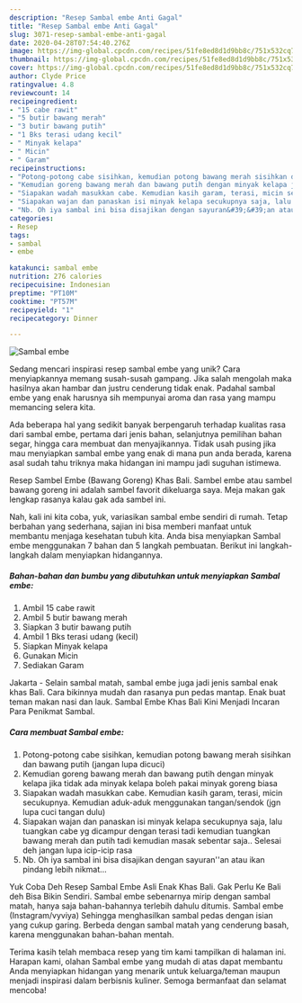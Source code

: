 ```yaml
---
description: "Resep Sambal embe Anti Gagal"
title: "Resep Sambal embe Anti Gagal"
slug: 3071-resep-sambal-embe-anti-gagal
date: 2020-04-28T07:54:40.276Z
image: https://img-global.cpcdn.com/recipes/51fe8ed8d1d9bb8c/751x532cq70/sambal-embe-foto-resep-utama.jpg
thumbnail: https://img-global.cpcdn.com/recipes/51fe8ed8d1d9bb8c/751x532cq70/sambal-embe-foto-resep-utama.jpg
cover: https://img-global.cpcdn.com/recipes/51fe8ed8d1d9bb8c/751x532cq70/sambal-embe-foto-resep-utama.jpg
author: Clyde Price
ratingvalue: 4.8
reviewcount: 14
recipeingredient:
- "15 cabe rawit"
- "5 butir bawang merah"
- "3 butir bawang putih"
- "1 Bks terasi udang kecil"
- " Minyak kelapa"
- " Micin"
- " Garam"
recipeinstructions:
- "Potong-potong cabe sisihkan, kemudian potong bawang merah sisihkan dan bawang putih (jangan lupa dicuci)"
- "Kemudian goreng bawang merah dan bawang putih dengan minyak kelapa jika tidak ada minyak kelapa boleh pakai minyak goreng biasa"
- "Siapakan wadah masukkan cabe. Kemudian kasih garam, terasi, micin secukupnya. Kemudian aduk-aduk menggunakan tangan/sendok (jgn lupa cuci tangan dulu)"
- "Siapakan wajan dan panaskan isi minyak kelapa secukupnya saja, lalu tuangkan cabe yg dicampur dengan terasi tadi kemudian tuangkan bawang merah dan putih tadi kemudian masak sebentar saja.. Selesai deh jangan lupa icip-icip rasa"
- "Nb. Oh iya sambal ini bisa disajikan dengan sayuran&#39;&#39;an atau ikan pindang lebih nikmat..."
categories:
- Resep
tags:
- sambal
- embe

katakunci: sambal embe 
nutrition: 276 calories
recipecuisine: Indonesian
preptime: "PT10M"
cooktime: "PT57M"
recipeyield: "1"
recipecategory: Dinner

---
```



![Sambal embe](https://img-global.cpcdn.com/recipes/51fe8ed8d1d9bb8c/751x532cq70/sambal-embe-foto-resep-utama.jpg)

Sedang mencari inspirasi resep sambal embe yang unik? Cara menyiapkannya memang susah-susah gampang. Jika salah mengolah maka hasilnya akan hambar dan justru cenderung tidak enak. Padahal sambal embe yang enak harusnya sih mempunyai aroma dan rasa yang mampu memancing selera kita.

Ada beberapa hal yang sedikit banyak berpengaruh terhadap kualitas rasa dari sambal embe, pertama dari jenis bahan, selanjutnya pemilihan bahan segar, hingga cara membuat dan menyajikannya. Tidak usah pusing jika mau menyiapkan sambal embe yang enak di mana pun anda berada, karena asal sudah tahu triknya maka hidangan ini mampu jadi suguhan istimewa.

Resep Sambel Embe (Bawang Goreng) Khas Bali. Sambel embe atau sambel bawang goreng ini adalah sambel favorit dikeluarga saya. Meja makan gak lengkap rasanya kalau gak ada sambel ini.


Nah, kali ini kita coba, yuk, variasikan sambal embe sendiri di rumah. Tetap berbahan yang sederhana, sajian ini bisa memberi manfaat untuk membantu menjaga kesehatan tubuh kita. Anda bisa menyiapkan Sambal embe menggunakan 7 bahan dan 5 langkah pembuatan. Berikut ini langkah-langkah dalam menyiapkan hidangannya.

<!--inarticleads1-->

##### Bahan-bahan dan bumbu yang dibutuhkan untuk menyiapkan Sambal embe:

1. Ambil 15 cabe rawit
1. Ambil 5 butir bawang merah
1. Siapkan 3 butir bawang putih
1. Ambil 1 Bks terasi udang (kecil)
1. Siapkan  Minyak kelapa
1. Gunakan  Micin
1. Sediakan  Garam


Jakarta - Selain sambal matah, sambal embe juga jadi jenis sambal enak khas Bali. Cara bikinnya mudah dan rasanya pun pedas mantap. Enak buat teman makan nasi dan lauk. Sambal Embe Khas Bali Kini Menjadi Incaran Para Penikmat Sambal. 

<!--inarticleads2-->

##### Cara membuat Sambal embe:

1. Potong-potong cabe sisihkan, kemudian potong bawang merah sisihkan dan bawang putih (jangan lupa dicuci)
1. Kemudian goreng bawang merah dan bawang putih dengan minyak kelapa jika tidak ada minyak kelapa boleh pakai minyak goreng biasa
1. Siapakan wadah masukkan cabe. Kemudian kasih garam, terasi, micin secukupnya. Kemudian aduk-aduk menggunakan tangan/sendok (jgn lupa cuci tangan dulu)
1. Siapakan wajan dan panaskan isi minyak kelapa secukupnya saja, lalu tuangkan cabe yg dicampur dengan terasi tadi kemudian tuangkan bawang merah dan putih tadi kemudian masak sebentar saja.. Selesai deh jangan lupa icip-icip rasa
1. Nb. Oh iya sambal ini bisa disajikan dengan sayuran&#39;&#39;an atau ikan pindang lebih nikmat...


Yuk Coba Deh Resep Sambal Embe Asli Enak Khas Bali. Gak Perlu Ke Bali deh Bisa Bikin Sendiri. Sambal embe sebenarnya mirip dengan sambal matah, hanya saja bahan-bahannya terlebih dahulu ditumis. Sambal embe (Instagram/vyviya) Sehingga menghasilkan sambal pedas dengan isian yang cukup garing. Berbeda dengan sambal matah yang cenderung basah, karena menggunakan bahan-bahan mentah. 

Terima kasih telah membaca resep yang tim kami tampilkan di halaman ini. Harapan kami, olahan Sambal embe yang mudah di atas dapat membantu Anda menyiapkan hidangan yang menarik untuk keluarga/teman maupun menjadi inspirasi dalam berbisnis kuliner. Semoga bermanfaat dan selamat mencoba!
